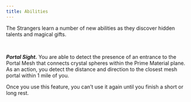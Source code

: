```yaml
---
title: Abilities
---
```


The Strangers learn a number of new abilities as they discover hidden talents and magical gifts. 

<br />

***Portal Sight.*** You are able to detect the presence of an entrance to the Portal Mesh that connects crystal spheres within the Prime Material plane. As an action, you detect the distance and direction to the closest mesh portal within 1 mile of you.

Once you use this feature, you can’t use it again until you finish a short or long rest.